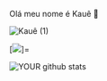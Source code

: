 Olá meu nome é Kauê 👋

![Kauê (1)](https://user-images.githubusercontent.com/102341451/167751604-c1cd3788-df3a-47c8-9dbe-ab8588e3a457.gif)


[<img src="https://img.shields.io/badge/linkedin-%230077B5.svg?&style=for-the-badge&logo=linkedin&logoColor=white" />]=


![YOUR github stats](https://github-readme-stats.vercel.app/api?username=USERNAME)
